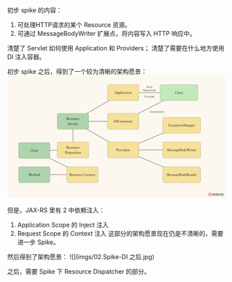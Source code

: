 初步 spike 的内容：
1. 可处理HTTP请求的某个 Resource 资源。
2. 可通过 MessageBodyWriter 扩展点，将内容写入 HTTP 响应中。

清楚了 Servlet 如何使用 Application 和 Providers；
清楚了需要在什么地方使用 DI 注入容器。  

初步 spike 之后，得到了一个较为清晰的架构愿景：  
![](imgs/01.初步Spike之后.jpg)



但是，JAX-RS 里有 2 中依赖注入： 
1. Application Scope 的 Inject 注入
2. Request Scope 的 Context 注入
这部分的架构愿景现在仍是不清晰的，需要进一步 Spike。

然后得到了架构愿景：
![](imgs/02.Spike-DI 之后.jpg)

之后，需要 Spike 下 Resource Dispatcher 的部分。
